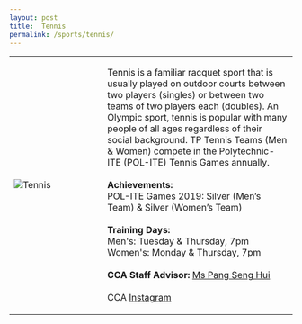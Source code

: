 ```yaml
---
layout: post
title:  Tennis
permalink: /sports/tennis/
---
```


<table>
    <tr>
        <td style="width:33%"><image src="{{site.baseurl}}/images/CCA_tennis.jpg" style="display:block;margin-left:auto;margin-right:auto;" alt="Tennis"></image></td>
        <td>
            <p>
                Tennis is a familiar racquet sport that is usually played on outdoor courts between two players (singles) or between two teams of two players each (doubles). An Olympic sport, tennis is popular with many people of all ages regardless of their social background. TP Tennis Teams (Men & Women) compete in the Polytechnic-ITE (POL-ITE) Tennis Games annually.<br>
                <br>
                <b>Achievements:</b><br>
                POL-ITE Games 2019: Silver (Men’s Team) & Silver (Women’s Team)<br>
                <br>
                <b>Training Days:</b><br>
                Men's: Tuesday & Thursday, 7pm<br>
                Women's: Monday & Thursday, 7pm<br>
                <br>
                <b>CCA Staff Advisor:</b> <a href="mailto:senghui@tp.edu.sg">Ms Pang Seng Hui</a><br>
                <br>
                CCA <a href="https://www.instagram.com/tp_tennis">Instagram</a>
            </p>
        </td>
    </tr>
</table>